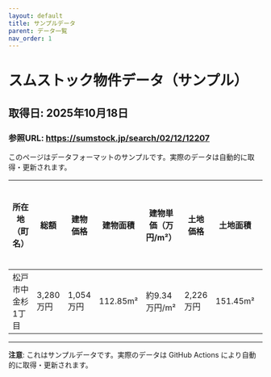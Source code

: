 ```yaml
---
layout: default
title: サンプルデータ
parent: データ一覧
nav_order: 1
---
```


# スムストック物件データ（サンプル）

## 取得日: 2025年10月18日
### 参照URL: https://sumstock.jp/search/02/12/12207

このページはデータフォーマットのサンプルです。実際のデータは自動的に取得・更新されます。

| 所在地（町名） | 総額 | 建物価格 | 建物面積 | 建物単価（万円/m²） | 土地価格 | 土地面積 | 土地単価（万円/m²） | ハウスメーカー |
|----------------|-------|------------|-------------|------------------------|------------|-------------|------------------------|----------------|
| 松戸市中金杉1丁目 | 3,280万円 | 1,054万円 | 112.85m² | 約9.34万円/m² | 2,226万円 | 151.45m² | 約14.70万円/m² | 積水ハウス |

---

**注意**: これはサンプルデータです。実際のデータは GitHub Actions により自動的に取得・更新されます。
